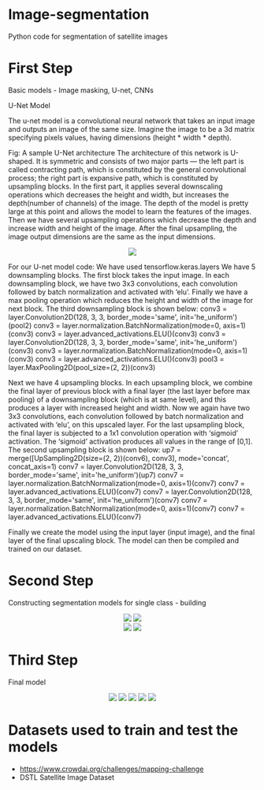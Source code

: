 # Image-segmentation
Python code for segmentation of satellite images

# First Step

Basic models - Image masking, U-net, CNNs

U-Net Model

The u-net model is a convolutional neural network that takes an input image and outputs an image of the same size. Imagine the image to be a 3d matrix specifying pixels values, having dimensions (height * width * depth).
 
Fig: A sample U-Net architecture
The architecture of this network is U-shaped. It is symmetric and consists of two major parts — the left part is called contracting path, which is constituted by the general convolutional process; the right part is expansive path, which is constituted by upsampling blocks.
In the first part, it applies several downscaling operations which decreases the height and width, but increases the depth(number of channels) of the image. The depth of the model is pretty large at this point and allows the model to learn the features of the images. Then we have several upsampling operations which decrease the depth and increase width and height of the image. After the final upsampling, the image output dimensions are the same as the input dimensions.


<div align="center">

<img src="https://raw.githubusercontent.com/nirabhromakhal/media/main/.github/images/image.png">

</div>

For our U-net model code:
We have used tensorflow.keras.layers
We have 5 downsampling blocks. The first block takes the input image. In each downsampling block, we have two 3x3 convolutions, each convolution followed by batch normalization and activated with ‘elu’. Finally we have a max pooling operation which reduces the height and width of the image for next block.
The third downsampling block is shown below:
conv3 = layer.Convolution2D(128, 3, 3, border_mode='same', init='he_uniform')(pool2)
conv3 = layer.normalization.BatchNormalization(mode=0, axis=1)(conv3)
conv3 = layer.advanced_activations.ELU()(conv3)
conv3 = layer.Convolution2D(128, 3, 3, border_mode='same', init='he_uniform')(conv3)
conv3 = layer.normalization.BatchNormalization(mode=0, axis=1)(conv3)
conv3 = layer.advanced_activations.ELU()(conv3)
pool3 = layer.MaxPooling2D(pool_size=(2, 2))(conv3)

Next we have 4 upsampling blocks. In each upsampling block, we combine the final layer of previous block with a final layer (the last layer before max pooling) of a downsampling block (which is at same level), and this produces a layer with increased height and width. Now we again have two 3x3 convolutions, each convolution followed by batch normalization and activated with ‘elu’, on this upscaled layer. For the last upsampling block, the final layer is subjected to a 1x1 convolution operation with ‘sigmoid’ activation. The ‘sigmoid’ activation produces all values in the range of [0,1].
The second upsampling block is shown below:
up7 = merge([UpSampling2D(size=(2, 2))(conv6), conv3], mode='concat', concat_axis=1)
conv7 = layer.Convolution2D(128, 3, 3, border_mode='same', init='he_uniform')(up7)
conv7 = layer.normalization.BatchNormalization(mode=0, axis=1)(conv7)
conv7 = layer.advanced_activations.ELU()(conv7)
conv7 = layer.Convolution2D(128, 3, 3, border_mode='same', init='he_uniform')(conv7)
conv7 = layer.normalization.BatchNormalization(mode=0, axis=1)(conv7)
conv7 = layer.advanced_activations.ELU()(conv7)

Finally we create the model using the input layer (input image), and the final layer of the final upscaling block. The model can then be compiled and trained on our dataset.


# Second Step

Constructing segmentation models for single class - building

<div align="center">

<img src="https://user-images.githubusercontent.com/72441280/117532960-a25a0400-b007-11eb-9ad5-01365ee75be4.png">

<img src="https://user-images.githubusercontent.com/72441280/117533087-65dad800-b008-11eb-8f58-88c594348fd8.png">

</div>
 
<div align="center">

<img src="https://user-images.githubusercontent.com/72441280/117533221-46907a80-b009-11eb-98c6-e5425c5ed173.png">

<img src="https://user-images.githubusercontent.com/72441280/117533312-bbfc4b00-b009-11eb-9d53-a7e0177c42ce.png">

</div>

 
# Third Step

Final model

<div align="center">

<img src="https://user-images.githubusercontent.com/72441280/117533564-21047080-b00b-11eb-908e-6109c445e780.png">

<img src="https://user-images.githubusercontent.com/72441280/117533583-3d081200-b00b-11eb-897e-a4fee6bd4c5b.png">

<img src="https://user-images.githubusercontent.com/72441280/117533609-5f019480-b00b-11eb-9bc6-d18bfe0c6ebb.png">

<img src="https://user-images.githubusercontent.com/72441280/117533620-688afc80-b00b-11eb-84f7-8138ec06f430.png">

<img src="https://user-images.githubusercontent.com/72441280/117533868-97ee3900-b00c-11eb-9180-20c83a725b5f.png">

</div>




# Datasets used to train and test the models

 - https://www.crowdai.org/challenges/mapping-challenge
 - DSTL Satellite Image Dataset
